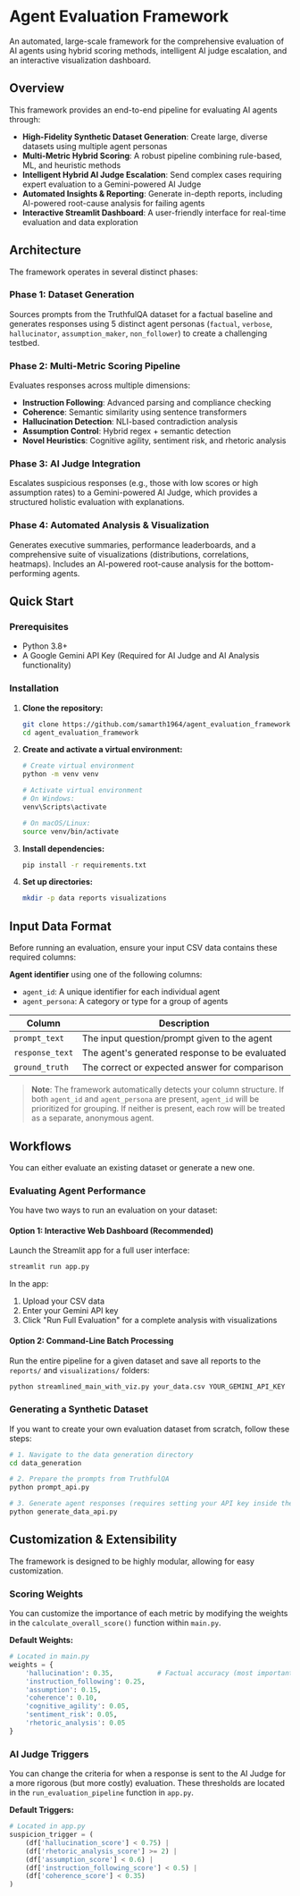 # Agent Evaluation Framework

An automated, large-scale framework for the comprehensive evaluation of AI agents using hybrid scoring methods, intelligent AI judge escalation, and an interactive visualization dashboard.

## Overview

This framework provides an end-to-end pipeline for evaluating AI agents through:

- **High-Fidelity Synthetic Dataset Generation**: Create large, diverse datasets using multiple agent personas
- **Multi-Metric Hybrid Scoring**: A robust pipeline combining rule-based, ML, and heuristic methods
- **Intelligent Hybrid AI Judge Escalation**: Send complex cases requiring expert evaluation to a Gemini-powered AI Judge
- **Automated Insights & Reporting**: Generate in-depth reports, including AI-powered root-cause analysis for failing agents
- **Interactive Streamlit Dashboard**: A user-friendly interface for real-time evaluation and data exploration

## Architecture

The framework operates in several distinct phases:

### Phase 1: Dataset Generation
Sources prompts from the TruthfulQA dataset for a factual baseline and generates responses using 5 distinct agent personas (`factual`, `verbose`, `hallucinator`, `assumption_maker`, `non_follower`) to create a challenging testbed.

### Phase 2: Multi-Metric Scoring Pipeline
Evaluates responses across multiple dimensions:

- **Instruction Following**: Advanced parsing and compliance checking
- **Coherence**: Semantic similarity using sentence transformers
- **Hallucination Detection**: NLI-based contradiction analysis
- **Assumption Control**: Hybrid regex + semantic detection
- **Novel Heuristics**: Cognitive agility, sentiment risk, and rhetoric analysis

### Phase 3: AI Judge Integration
Escalates suspicious responses (e.g., those with low scores or high assumption rates) to a Gemini-powered AI Judge, which provides a structured holistic evaluation with explanations.

### Phase 4: Automated Analysis & Visualization
Generates executive summaries, performance leaderboards, and a comprehensive suite of visualizations (distributions, correlations, heatmaps). Includes an AI-powered root-cause analysis for the bottom-performing agents.

## Quick Start

### Prerequisites
- Python 3.8+
- A Google Gemini API Key (Required for AI Judge and AI Analysis functionality)

### Installation

1. **Clone the repository:**
   ```bash
   git clone https://github.com/samarth1964/agent_evaluation_framework.git
   cd agent_evaluation_framework
   ```

2. **Create and activate a virtual environment:**
   ```bash
   # Create virtual environment
   python -m venv venv
   
   # Activate virtual environment
   # On Windows:
   venv\Scripts\activate
   
   # On macOS/Linux:
   source venv/bin/activate
   ```

3. **Install dependencies:**
   ```bash
   pip install -r requirements.txt
   ```

4. **Set up directories:**
   ```bash
   mkdir -p data reports visualizations
   ```

## Input Data Format

Before running an evaluation, ensure your input CSV data contains these required columns:

**Agent identifier** using one of the following columns:
- `agent_id`: A unique identifier for each individual agent
- `agent_persona`: A category or type for a group of agents

| Column | Description |
|--------|-------------|
| `prompt_text` | The input question/prompt given to the agent |
| `response_text` | The agent's generated response to be evaluated |
| `ground_truth` | The correct or expected answer for comparison |


> **Note**: The framework automatically detects your column structure. If both `agent_id` and `agent_persona` are present, `agent_id` will be prioritized for grouping. If neither is present, each row will be treated as a separate, anonymous agent.

## Workflows

You can either evaluate an existing dataset or generate a new one.

### Evaluating Agent Performance

You have two ways to run an evaluation on your dataset:

#### Option 1: Interactive Web Dashboard (Recommended)

Launch the Streamlit app for a full user interface:

```bash
streamlit run app.py
```

In the app:
1. Upload your CSV data
2. Enter your Gemini API key
3. Click "Run Full Evaluation" for a complete analysis with visualizations

#### Option 2: Command-Line Batch Processing

Run the entire pipeline for a given dataset and save all reports to the `reports/` and `visualizations/` folders:

```bash
python streamlined_main_with_viz.py your_data.csv YOUR_GEMINI_API_KEY
```

### Generating a Synthetic Dataset

If you want to create your own evaluation dataset from scratch, follow these steps:

```bash
# 1. Navigate to the data generation directory
cd data_generation

# 2. Prepare the prompts from TruthfulQA
python prompt_api.py

# 3. Generate agent responses (requires setting your API key inside the script)
python generate_data_api.py
```
## Customization & Extensibility

The framework is designed to be highly modular, allowing for easy customization.

### Scoring Weights

You can customize the importance of each metric by modifying the weights in the `calculate_overall_score()` function within `main.py`.

**Default Weights:**

```python
# Located in main.py
weights = {
    'hallucination': 0.35,           # Factual accuracy (most important)
    'instruction_following': 0.25,
    'assumption': 0.15,
    'coherence': 0.10,
    'cognitive_agility': 0.05,
    'sentiment_risk': 0.05,
    'rhetoric_analysis': 0.05
}
```

### AI Judge Triggers

You can change the criteria for when a response is sent to the AI Judge for a more rigorous (but more costly) evaluation. These thresholds are located in the `run_evaluation_pipeline` function in `app.py`.

**Default Triggers:**

```python
# Located in app.py
suspicion_trigger = (
    (df['hallucination_score'] < 0.75) | 
    (df['rhetoric_analysis_score'] >= 2) | 
    (df['assumption_score'] < 0.6) | 
    (df['instruction_following_score'] < 0.5) | 
    (df['coherence_score'] < 0.35)
)
```